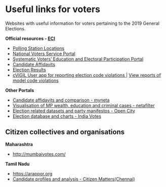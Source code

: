 #  Useful links for voters

Websites with useful information for voters pertaining to the 2019 General Elections.

**Official resources - [ECI](https://eci.gov.in/)**

- [Polling Station Locations](http://psleci.nic.in/Default.aspx)
- [National Voters Service Portal](https://www.nvsp.in/)
- [Systematic Voters’ Education and Electoral Participation Portal](http://ecisveep.nic.in/)
- [Candidate Affidavits](https://affidavit.eci.gov.in/)
- [Election Results](http://eciresults.nic.in/)
- [cVIGIL User app for reporting election code violations ](https://eci.gov.in/cvigil/) | [View reports of model code violations](https://cvigil.eci.gov.in/mcc)

**Other Portals**

- [Candidate affidavits and comparison - myneta](http://myneta.info/LokSabha2019/)
- [Visualisation of MP wealth, education and criminal cases - netafilter](https://www.netafilter.in)
- [Election related datasets and party manifestos - Open City](http://opencity.in/topic/election)
- [Election database and charts - India Votes](http://www.indiavotes.com/)

## Citizen collectives and organisations

**Maharashtra**
- http://mumbaivotes.com/

**Tamil Nadu**
- https://arappor.org
- [Candidate profiles and analysis - Citizen Matters(Chennai)](http://chennai.citizenmatters.in/series/ls-elections-2019)

